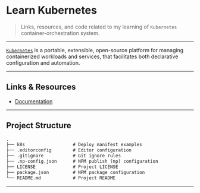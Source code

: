 # Learn Kubernetes

> Links, resources, and code related to my learning of `Kubernetes` container-orchestration system.

---

[`Kubernetes`](https://kubernetes.io/) is a portable, extensible, open-source platform for managing containerized workloads and services, that facilitates both declarative configuration and automation.

---

## Links & Resources

* [Documentation](https://kubernetes.io/docs/home/)

---

## Project Structure

```md
.
├── k8s                  # Deploy manifest examples
├── .editorconfig        # Editor configuration
├── .gitignore           # Git ignore rules
├── .np-config.json      # NPM publish (np) configuration
├── LICENSE              # Project LICENSE
├── package.json         # NPM package configuration
└── README.md            # Project README
```

---
